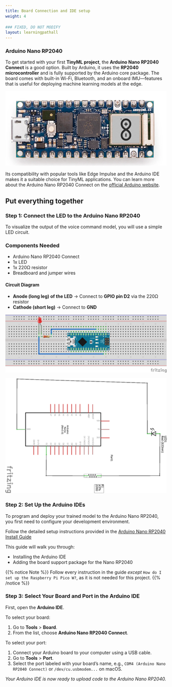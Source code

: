 ```yaml
---
title: Board Connection and IDE setup
weight: 4

### FIXED, DO NOT MODIFY
layout: learningpathall
---
```


### Arduino Nano RP2040

To get started with your first **TinyML project**, the **Arduino Nano RP2040 Connect** is a good option. Built by Arduino, it uses the **RP2040 microcontroller** and is fully supported by the Arduino core package. The board comes with built-in Wi-Fi, Bluetooth, and an onboard IMU—features that is useful for deploying machine learning models at the edge.

![example image alt-text#center](images/nano.png "Arduino Nano RP2040")

Its compatibility with popular tools like Edge Impulse and the Arduino IDE makes it a suitable choice for TinyML applications. You can learn more about the Arduino Nano RP2040 Connect on the [official Arduino website](https://store.arduino.cc/products/arduino-nano-rp2040-connect-with-headers?_gl=1*1laabar*_up*MQ..*_ga*MTk1Nzk5OTUwMS4xNzQ2NTc2NTI4*_ga_NEXN8H46L5*czE3NDY1NzY1MjUkbzEkZzEkdDE3NDY1NzY5NTkkajAkbDAkaDE1MDk0MDg0ODc.).

## Put everything together

### Step 1: Connect the LED to the Arduino Nano RP2040

To visualize the output of the voice command model, you will use a simple LED circuit.

### Components Needed

- Arduino Nano RP2040 Connect
- 1x LED
- 1x 220Ω resistor
- Breadboard and jumper wires

#### Circuit Diagram

- **Anode (long leg) of the LED** → Connect to **GPIO pin D2** via the 220Ω resistor
- **Cathode (short leg)** → Connect to **GND**

![example image alt-text#center](images/led_connection.png "Circuit Connection")

![example image alt-text#center](images/led_connection_schematic.png "Circuit Schematic Connection")

### Step 2: Set Up the Arduino IDEs

To program and deploy your trained model to the Arduino Nano RP2040, you first need to configure your development environment.

Follow the detailed setup instructions provided in the [Arduino Nano RP2040 Install Guide](https://learn.arm.com/install-guides/arduino-pico/)

This guide will walk you through:

- Installing the Arduino IDE
- Adding the board support package for the Nano RP2040

{{% notice Note %}}
Follow every instruction in the guide *except* `How do I set up the Raspberry Pi Pico W?`, as it is not needed for this project.
{{% /notice %}}

### Step 3: Select Your Board and Port in the Arduino IDE

First, open the **Arduino IDE**.

To select your board:

1. Go to **Tools** > **Board**.
2. From the list, choose **Arduino Nano RP2040 Connect**.

To select your port:

1. Connect your Arduino board to your computer using a USB cable.
2. Go to **Tools** > **Port**.
3. Select the port labeled with your board’s name, e.g., `COM4 (Arduino Nano RP2040 Connect)` or `/dev/cu.usbmodem...` on macOS.

*Your Arduino IDE is now ready to upload code to the Arduino Nano RP2040.*
